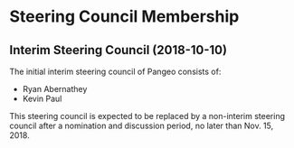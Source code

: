 # Steering Council Membership

## Interim Steering Council (2018-10-10)

The initial interim steering council of Pangeo consists of:
- Ryan Abernathey
- Kevin Paul

This steering council is expected to be replaced by a non-interim steering council after a nomination and discussion period, no later than Nov. 15, 2018.
